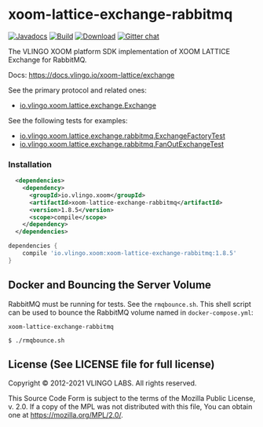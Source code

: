 # xoom-lattice-exchange-rabbitmq

[![Javadocs](http://javadoc.io/badge/io.vlingo.xoom/xoom-lattice-exchange-rabbitmq.svg?color=brightgreen)](http://javadoc.io/doc/io.vlingo.xoom/xoom-lattice-exchange-rabbitmq) [![Build](https://github.com/vlingo/xoom-lattice-exchange-rabbitmq/workflows/Build/badge.svg)](https://github.com/vlingo/xoom-lattice-exchange-rabbitmq/actions?query=workflow%3ABuild) [![Download](https://img.shields.io/maven-central/v/io.vlingo.xoom/xoom-lattice-exchange-rabbitmq?label=maven)](https://search.maven.org/artifact/io.vlingo.xoom/xoom-lattice-exchange-rabbitmq) [![Gitter chat](https://badges.gitter.im/gitterHQ/gitter.png)](https://gitter.im/vlingo-platform-java/lattice)

The VLINGO XOOM platform SDK implementation of XOOM LATTICE Exchange for RabbitMQ.

Docs: https://docs.vlingo.io/xoom-lattice/exchange


See the primary protocol and related ones:
- [io.vlingo.xoom.lattice.exchange.Exchange](https://github.com/vlingo/xoom-lattice/blob/master/src/main/java/io/vlingo/xoom/lattice/exchange/Exchange.java)

See the following tests for examples:
- [io.vlingo.xoom.lattice.exchange.rabbitmq.ExchangeFactoryTest](https://github.com/vlingo/xoom-lattice-exchange-rabbitmq/blob/master/src/test/java/io/vlingo/xoom/lattice/exchange/rabbitmq/ExchangeFactoryTest.java)
- [io.vlingo.xoom.lattice.exchange.rabbitmq.FanOutExchangeTest](https://github.com/vlingo/xoom-lattice-exchange-rabbitmq/blob/master/src/test/java/io/vlingo/xoom/lattice/exchange/rabbitmq/FanOutExchangeTest.java)

### Installation

```xml
  <dependencies>
    <dependency>
      <groupId>io.vlingo.xoom</groupId>
      <artifactId>xoom-lattice-exchange-rabbitmq</artifactId>
      <version>1.8.5</version>
      <scope>compile</scope>
    </dependency>
  </dependencies>
```

```gradle
dependencies {
    compile 'io.vlingo.xoom:xoom-lattice-exchange-rabbitmq:1.8.5'
}
```

## Docker and Bouncing the Server Volume
RabbitMQ must be running for tests. See the `rmqbounce.sh`. This shell script can be used to bounce the RabbitMQ volume named in `docker-compose.yml`:

  `xoom-lattice-exchange-rabbitmq`

`$ ./rmqbounce.sh`


License (See LICENSE file for full license)
-------------------------------------------
Copyright © 2012-2021 VLINGO LABS. All rights reserved.

This Source Code Form is subject to the terms of the
Mozilla Public License, v. 2.0. If a copy of the MPL
was not distributed with this file, You can obtain
one at https://mozilla.org/MPL/2.0/.
